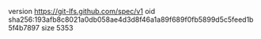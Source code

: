 version https://git-lfs.github.com/spec/v1
oid sha256:193afb8c8021a0db058ae4d3d8f46a1a89f689f0fb5899d5c5feed1b5f4b7897
size 5353
